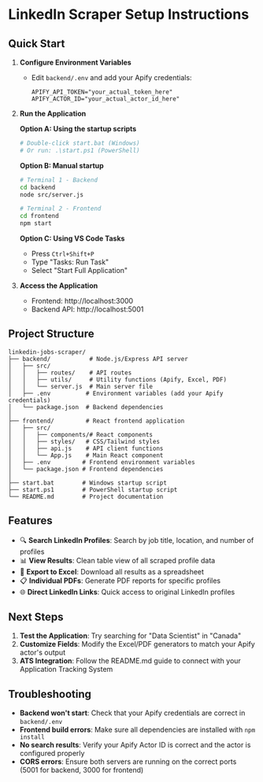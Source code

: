 # LinkedIn Scraper Setup Instructions

## Quick Start

1. **Configure Environment Variables**
   - Edit `backend/.env` and add your Apify credentials:
     ```
     APIFY_API_TOKEN="your_actual_token_here"
     APIFY_ACTOR_ID="your_actual_actor_id_here"
     ```

2. **Run the Application**
   
   **Option A: Using the startup scripts**
   ```bash
   # Double-click start.bat (Windows)
   # Or run: .\start.ps1 (PowerShell)
   ```
   
   **Option B: Manual startup**
   ```bash
   # Terminal 1 - Backend
   cd backend
   node src/server.js
   
   # Terminal 2 - Frontend  
   cd frontend
   npm start
   ```
   
   **Option C: Using VS Code Tasks**
   - Press `Ctrl+Shift+P`
   - Type "Tasks: Run Task"
   - Select "Start Full Application"

3. **Access the Application**
   - Frontend: http://localhost:3000
   - Backend API: http://localhost:5001

## Project Structure

```
linkedin-jobs-scraper/
├── backend/           # Node.js/Express API server
│   ├── src/
│   │   ├── routes/    # API routes
│   │   ├── utils/     # Utility functions (Apify, Excel, PDF)
│   │   └── server.js  # Main server file
│   ├── .env          # Environment variables (add your Apify credentials)
│   └── package.json  # Backend dependencies
│
├── frontend/         # React frontend application
│   ├── src/
│   │   ├── components/# React components
│   │   ├── styles/   # CSS/Tailwind styles
│   │   ├── api.js    # API client functions
│   │   └── App.js    # Main React component
│   ├── .env         # Frontend environment variables
│   └── package.json # Frontend dependencies
│
├── start.bat        # Windows startup script
├── start.ps1        # PowerShell startup script
└── README.md        # Project documentation
```

## Features

- 🔍 **Search LinkedIn Profiles**: Search by job title, location, and number of profiles
- 📊 **View Results**: Clean table view of all scraped profile data
- 📄 **Export to Excel**: Download all results as a spreadsheet
- 📋 **Individual PDFs**: Generate PDF reports for specific profiles
- 🌐 **Direct LinkedIn Links**: Quick access to original LinkedIn profiles

## Next Steps

1. **Test the Application**: Try searching for "Data Scientist" in "Canada"
2. **Customize Fields**: Modify the Excel/PDF generators to match your Apify actor's output
3. **ATS Integration**: Follow the README.md guide to connect with your Application Tracking System

## Troubleshooting

- **Backend won't start**: Check that your Apify credentials are correct in `backend/.env`
- **Frontend build errors**: Make sure all dependencies are installed with `npm install`
- **No search results**: Verify your Apify Actor ID is correct and the actor is configured properly
- **CORS errors**: Ensure both servers are running on the correct ports (5001 for backend, 3000 for frontend)
